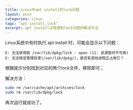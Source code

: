 ```yaml
---
title: Linux中apt install的lock问题
layout: post
categories: Linux
tags: “apt install lock"
excerpt: apt install过程遇到lock问题的解决方法
---
```

Linux系统中有时执行 apt install 时，可能会显示以下问题：
```
E: 无法获得锁 /var/lib/dpkg/lock - open (11: 资源暂时不可用)
E: 无法锁定管理目录(/var/lib/dpkg/)，是否有其他进程正占用它？
```

根据提示分别找到对应的两个lock文件，移除即可；

解决方法：
```sh
sudo rm /var/cache/apt/archives/lock
sudo rm /var/lib/dpkg/lock
```
再次运行就成功了。